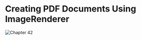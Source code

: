 # Creating PDF Documents Using ImageRenderer
![Chapter 42](https://github.com/user-attachments/assets/dd437d08-7b09-451c-a593-c379fb43c2b7)


